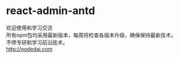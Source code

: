 # react-admin-antd

欢迎使用和学习交流<br/>
所有npm包均采用最新版本，每周将检查各版本升级，确保保持最新技术。<br/>
不停专研和学习前沿技术。<br/>
http://nodedai.com
